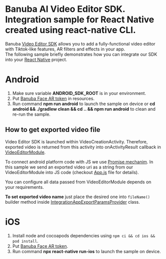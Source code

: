 # Banuba AI Video Editor SDK. Integration sample for React Native created using react-native CLI.
Banuba [Video Editor SDK](https://www.banuba.com/video-editor-sdk) allows you to add a fully-functional video editor with Tiktok-like features, AR filters and effects in your app.   
The following sample briefly demonstrates how you can integrate our SDK into your [React Native](https://reactnative.dev/) project.

# Android
1. Make sure variable **ANDROID_SDK_ROOT** is in your environment.
2. Put [Banuba Face AR token](https://github.com/Banuba/ve-sdk-react-native-cli-integration-sample/blob/main/android/app/src/main/res/values/strings.xml#5) in resources.
3. Run command **npm run android** to launch the sample on device or **cd android && ./gradlew clean && cd .. && npm run android** to clean and re-run the sample.

## How to get exported video file

Video Editor SDK is launched within VideoCreationActivity. Therefore, exported video is returned from this activity into onActivityResult callback in [VideoEditorModule](https://github.com/Banuba/ve-sdk-react-native-cli-integration-sample/blob/main/android/app/src/main/java/com/vesdkreactnativeintegrationsample/VideoEditorModule.kt).

To connect android platform code with JS we use [Promise mechanim](https://reactnative.dev/docs/native-modules-android#promises). In this sample we send an exported video uri as a string from our VideoEditorModule into JS code (checkout [App.js](https://github.com/Banuba/ve-sdk-react-native-cli-integration-sample/blob/main/App.js#L39) file for details).

You can configure all data passed from VideoEditorModule depends on your requirements.

**To set exported video name** just place the desired one into `fileName()` builder method inside [IntegrationAppExportParamsProvider](https://github.com/Banuba/ve-sdk-react-native-cli-integration-sample/blob/main/android/app/src/main/java/com/vesdkreactnativeintegrationsample/videoeditor/export/IntegrationAppExportParamsProvider.kt#L39) class.

# iOS
1. Install node and cocoapods dependencies using `npm ci && cd ios && pod install`.
2. Put [Banuba Face AR token](https://github.com/Banuba/ve-sdk-react-native-cli-integration-sample/blob/main/ios/VideoEditorModule.swift#L34).
3. Run command **npx react-native run-ios** to launch the sample on device.